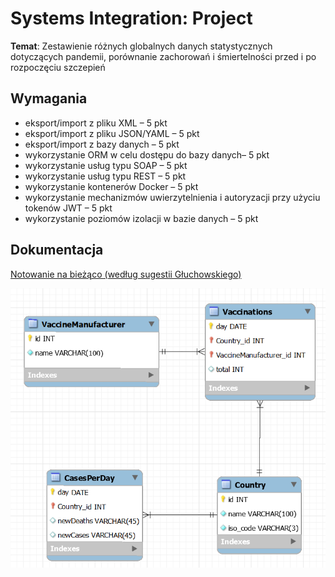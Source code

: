 # Systems Integration: Project

**Temat**: Zestawienie różnych globalnych danych statystycznych dotyczących pandemii, porównanie zachorowań i śmiertelności przed i po rozpoczęciu szczepień

## Wymagania

-   eksport/import z pliku XML – 5 pkt
-   eksport/import z pliku JSON/YAML – 5 pkt
-   eksport/import z bazy danych – 5 pkt
-   wykorzystanie ORM w celu dostępu do bazy danych– 5 pkt
-   wykorzystanie usług typu SOAP – 5 pkt
-   wykorzystanie usług typu REST – 5 pkt
-   wykorzystanie kontenerów Docker – 5 pkt
-   wykorzystanie mechanizmów uwierzytelnienia i autoryzacji przy użyciu tokenów JWT – 5 pkt
-   wykorzystanie poziomów izolacji w bazie danych – 5 pkt

## Dokumentacja

[Notowanie na bieżąco (według sugestii Głuchowskiego)](https://docs.google.com/document/d/1nVufnYzmMOklFIl-ZViPHp18eebJxU9x0i108niPMXA/edit?usp=sharing)

![Diagram](./diagram.png)
